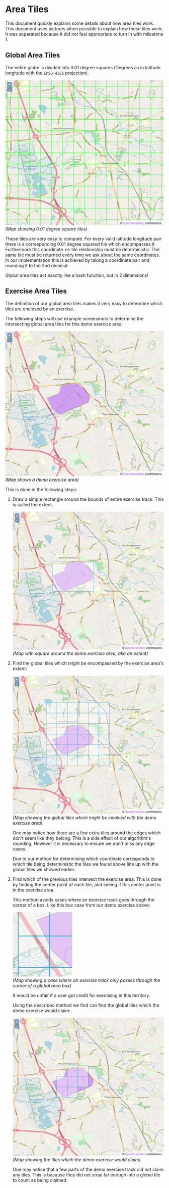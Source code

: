 # Area Tiles
This document quickly explains some details about how area tiles work. This 
document uses pictures when possible to explain how these tiles work. It was
separated because it did not feel appropriate to turn in with milestone 1.

## Global Area Tiles
The entire globe is divided into 0.01 degree squares (Degrees as in latitude 
longitude with the `EPSG:4326` projection). 

![A map divided with 0.01 degree square tiles](./global-tiles.png)  
*(Map showing 0.01 degree square tiles)*

These tiles are very easy to compute. For every valid latitude longitude pair 
there is a corresponding 0.01 degree squared tile which encompasses it. 
Furthermore this coordinate <-> tile relationship must be deterministic. The 
same tile must be returned every time we ask about the same coordinates. In our
implementation this is achieved by taking a coordinate pair and rounding it to 
the 2nd decimal. 

Global area tiles act exactly like a hash function, but in 2 dimensions!

## Exercise Area Tiles
The definition of our global area tiles makes it very easy to determine which
tiles are enclosed by an exercise.

The following steps will use example screenshots to determine the intersecting
global area tiles for this demo exercise area:

![Demo exercise area](./demo-exercise-area.png)  
*(Map shows a demo exercise area)*

This is done in the following steps:

1. Draw a simple rectangle around the bounds of entire exercise track. This is 
   called the extent.

   ![Demo area extent](./demo-exercise-area-extent.png)  
   *(Map with square around the demo exercise area, aka an extent)*
   
2. Find the global tiles which might be encompassed by the exercise 
   area's extent:
   
   ![Demo area extent tiles](./demo-exercise-area-extent-tiles.png)  
   *(Map showing the global tiles which might be involved with the demo 
   exercise area)*
   
   One may notice how there are a few extra tiles around the edges which don't
   seem like they belong. This is a side effect of our algorithm's rounding. 
   However it is necessary to ensure we don't miss any edge cases.
   
   Due to our method for determining which coordinate corresponds to which tile 
   being deterministic the tiles we found above line up with the global tiles we
   showed earlier.
   
3. Find which of the previous tiles intersect the exercise area. This is done by
   finding the center point of each tile, and seeing if this center point is in
   the exercise area. 
   
   This method avoids cases where an exercise track goes through the corner of
   a box. Like this box case from our demo exercise above:
   
   ![Demo area which only passes through the corner of a box](./demo-corner.png)  
   *(Map showing a case where an exercise track only passes through the corner
   of a global area box)*
   
   It would be unfair if a user got credit for exercising in this territory.
   
   Using the described method we find can find the global tiles which the demo
   exercise would claim:
   
   ![Demo exercise's claimed tiles](./demo-exercise-intersect.png)
   *(Map showing the tiles which the demo exercise would claim)*
   
   One may notice that a few parts of the demo exercise track did not claim any
   tiles. This is because they did not stray far enough into a global tile to 
   count as being claimed.
